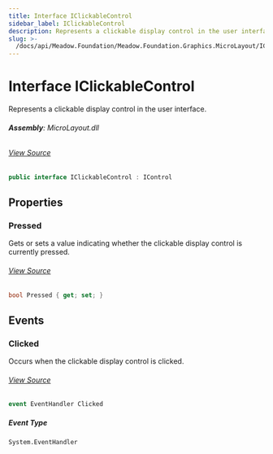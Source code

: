 ```yaml
---
title: Interface IClickableControl
sidebar_label: IClickableControl
description: Represents a clickable display control in the user interface.
slug: >-
  /docs/api/Meadow.Foundation/Meadow.Foundation.Graphics.MicroLayout/IClickableControl
---
```

# Interface IClickableControl
Represents a clickable display control in the user interface.

###### **Assembly**: MicroLayout.dll
###### [View Source](https://github.com/WildernessLabs/Meadow.Foundation.git/blob/develop/Source/Meadow.Foundation.Libraries_and_Frameworks/Graphics.MicroLayout/Driver/IClickableControl.cs#L8)
```csharp title="Declaration"
public interface IClickableControl : IControl
```
## Properties
### Pressed
Gets or sets a value indicating whether the clickable display control is currently pressed.
###### [View Source](https://github.com/WildernessLabs/Meadow.Foundation.git/blob/develop/Source/Meadow.Foundation.Libraries_and_Frameworks/Graphics.MicroLayout/Driver/IClickableControl.cs#L18)
```csharp title="Declaration"
bool Pressed { get; set; }
```
## Events
### Clicked
Occurs when the clickable display control is clicked.
###### [View Source](https://github.com/WildernessLabs/Meadow.Foundation.git/blob/develop/Source/Meadow.Foundation.Libraries_and_Frameworks/Graphics.MicroLayout/Driver/IClickableControl.cs#L13)
```csharp title="Declaration"
event EventHandler Clicked
```
##### Event Type
`System.EventHandler`
